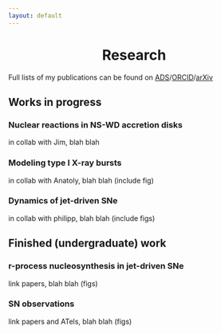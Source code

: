 ```yaml
---
layout: default
---
```


# <center>Research</center>

Full lists of my publications can be found on [ADS](https://ui.adsabs.harvard.edu/#search/q=author%3A%22Halevi%2C%20Goni%22&sort=date%20desc%2C%20bibcode%20desc)/[ORCID](https://orcid.org/0000-0002-7232-101X)/[arXiv](https://arxiv.org/search/?query=halevi%2Cgoni&searchtype=all&source=header)

## Works in progress
### Nuclear reactions in NS-WD accretion disks
in collab with Jim, blah blah
### Modeling type I X-ray bursts
in collab with Anatoly, blah blah (include fig)
### Dynamics of jet-driven SNe
in collab with philipp, blah blah (include figs)

## Finished (undergraduate) work
### r-process nucleosynthesis in jet-driven SNe
link papers, blah blah (figs)
### SN observations
link papers and ATels, blah blah (figs)
